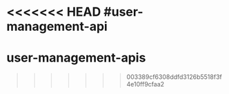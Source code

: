 <<<<<<< HEAD
#user-management-api
=======
# user-management-apis
>>>>>>> 003389cf6308ddfd3126b5518f3f4e10ff9cfaa2
